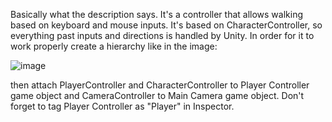 Basically what the description says. It's a controller that allows walking based on keyboard and mouse inputs.
It's based on CharacterController, so everything past inputs and directions is handled by Unity.
In order for it to work properly create a hierarchy like in the image:

![image](https://github.com/user-attachments/assets/ff317a27-8153-4148-95ae-b895cb9cef08)

then attach PlayerController and CharacterController to Player Controller game object and CameraController to Main Camera game object.
Don't forget to tag Player Controller as "Player" in Inspector.
